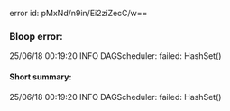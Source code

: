 error id: pMxNd/n9in/Ei2ziZecC/w==
### Bloop error:

25/06/18 00:19:20 INFO DAGScheduler: failed: HashSet()
#### Short summary: 

25/06/18 00:19:20 INFO DAGScheduler: failed: HashSet()